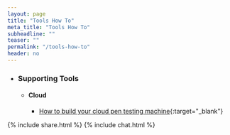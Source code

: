 ```yaml
---
layout: page
title: "Tools How To"
meta_title: "Tools How To"
subheadline: ""
teaser: ""
permalink: "/tools-how-to"
header: no
---
```


* ### Supporting Tools

	* #### Cloud
		
		* [How to build your cloud pen testing machine](https://hacking-resources.com/tools/cloud-machine/){:target="_blank"}
		
		
{% include share.html %}
{% include chat.html %}